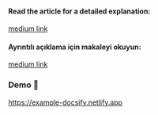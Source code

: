 #### Read the article for a detailed explanation: 
[medium link]()

#### Ayrıntılı açıklama için makaleyi okuyun: 
[medium link]()


### Demo 🚀

https://example-docsify.netlify.app
